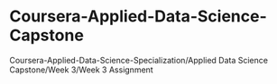 # Coursera-Applied-Data-Science-Capstone
Coursera-Applied-Data-Science-Specialization/Applied Data Science Capstone/Week 3/Week 3 Assignment

